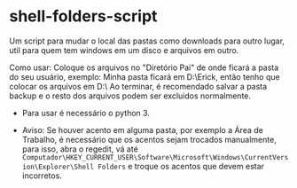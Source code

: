 # shell-folders-script
Um script para mudar o local das pastas como downloads para outro lugar, util para quem tem windows em um disco e arquivos em outro.

Como usar: Coloque os arquivos no "Diretório Pai" de onde ficará a pasta do seu usuário, exemplo: Minha pasta ficará em D:\Erick, então tenho que colocar os arquivos em D:\\
Ao terminar, é recomendado salvar a pasta backup e o resto dos arquivos podem ser excluidos normalmente.

* Para usar é necessário o python 3.

* Aviso: Se houver acento em alguma pasta, por exemplo a Área de Trabalho, é necessário que os acentos sejam trocados manualmente, para isso, abra o regedit, vá até ```Computador\HKEY_CURRENT_USER\Software\Microsoft\Windows\CurrentVersion\Explorer\Shell Folders``` e troque os acentos que devem estar incorretos.
